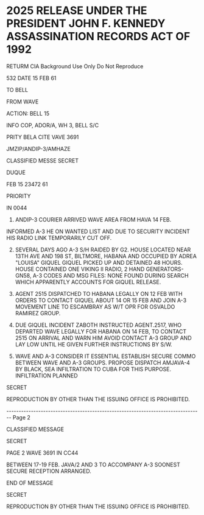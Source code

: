 # 2025 RELEASE UNDER THE PRESIDENT JOHN F. KENNEDY ASSASSINATION RECORDS ACT OF 1992

RETURM CIA
Background Use Only
Do Not Reproduce

532
DATE 15 FEB 61

TO BELL

FROM WAVE

ACTION: BELL 15

INFO COP, ADOR/A, WH 3, BELL S/C

PRITY BELA CITE VAVE 3691

JMZIP/ANDIP-3/AMHAZE

CLASSIFIED MESSE
SECRET

DUQUE

FEB 15 23472 61

PRIORITY

IN 0044

1.  ANDIP-3 COURIER ARRIVED WAVE AREA FROM HAVA 14 FEB.

INFORMED A-3 HE ON WANTED LIST AND DUE TO SECURITY INCIDENT HIS RADIO
LINK TEMPORARILY CUT OFF.

2.  SEVERAL DAYS AGO A-3 S/H RAIDED BY G2. HOUSE LOCATED NEAR 13TH AVE AND 198 ST, BILTMORE, HABANA AND OCCUPIED BY ADREA
    "LOUISA" GIQUEL GIQUEL PICKED UP AND DETAINED 48 HOURS. HOUSE
    CONTAINED ONE VIKING II RADIO, 2 HAND GENERATORS-GN58, A-3 CODES
    AND MSG FILES: NONE FOUND DURING SEARCH WHICH APPARENTLY ACCOUNTS
    FOR GIQUEL RELEASE.

3.  AGENT 2515 DISPATCHED TO HABANA LEGALLY ON 12 FEB WITH
    ORDERS TO CONTACT GIQUEL ABOUT 14 OR 15 FEB AND JOIN A-3 MOVEMENT
    LINE TO ESCAMBRAY AS W/T OPR FOR OSVALDO RAMIREZ GROUP.

4.  DUE GIQUEL INCIDENT ZABOTH INSTRUCTED AGENT.2517, WHO
    DEPARTED WAVE LEGALLY FOR HABANA ON 14 FEB, TO CONTACT 2515
    ON ARRIVAL AND WARN HIM AVOID CONTACT A-3 GROUP AND LAY LOW UNTIL
    HE GIVEN FURTHER INSTRUCTIONS BY S/W.

5.  WAVE AND A-3 CONSIDER IT ESSENTIAL ESTABLISH SECURE COMMO
    BETWEEN WAVE AND A-3 GROUPS. PROPOSE DISPATCH AMJAVA-4 BY BLACK,
    SEA INFILTRATION TO CUBA FOR THIS PURPOSE. INFILTRATION PLANNED

SECRET

REPRODUCTION BY OTHER THAN THE ISSUING OFFICE IS PROHIBITED.


-------------------------------------------------------------------------------- Page 2

CLASSIFIED MESSAGE

SECRET

PAGE 2 WAVE 3691
IN CC44

BETWEEN 17-19 FEB. JAVA/2 AND 3 TO ACCOMPANY A-3 SOONEST SECURE RECEPTION ARRANGED.

END OF MESSAGE

SECRET

REPRODUCTION BY OTHER THAN THE ISSUING OFFICE IS PROHIBITED.

